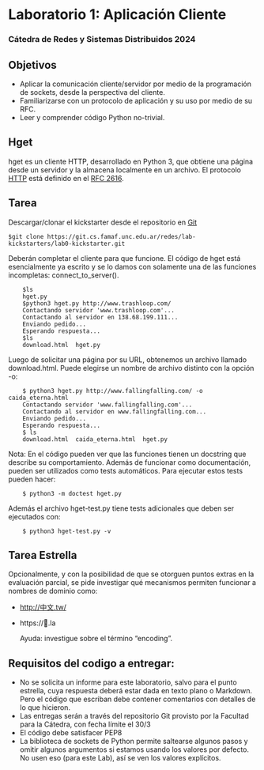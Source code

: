 # Laboratorio 1: Aplicación Cliente
### Cátedra de Redes y Sistemas Distribuidos 2024


## Objetivos
- Aplicar la comunicación cliente/servidor por medio de la programación de sockets, desde la perspectiva del cliente.
- Familiarizarse con un protocolo de aplicación y su uso por medio de su RFC.
- Leer y comprender código Python no-trivial.


## Hget

hget es un cliente HTTP, desarrollado en Python 3, que obtiene una página desde un servidor y la almacena localmente en un archivo. El protocolo [HTTP](https://en.wikipedia.org/wiki/Hypertext_Transfer_Protocol) está definido en el [RFC 2616](https://tools.ietf.org/html/rfc2616).


## Tarea

Descargar/clonar el kickstarter desde el repositorio en [Git](https://git.cs.famaf.unc.edu.ar/redes/lab-kickstarters/lab0-kickstarter)
```
$git clone https://git.cs.famaf.unc.edu.ar/redes/lab-kickstarters/lab0-kickstarter.git
```
Deberán completar el cliente para que funcione. El código de hget está esencialmente ya escrito y se lo damos con solamente una de las funciones incompletas: connect_to_server().

```
    $ls
    hget.py
    $python3 hget.py http://www.trashloop.com/
    Contactando servidor 'www.trashloop.com'...
    Contactando al servidor en 138.68.199.111...
    Enviando pedido...
    Esperando respuesta...
    $ls
    download.html  hget.py
```
Luego de solicitar una página por su URL, obtenemos un archivo llamado download.html. Puede elegirse un nombre de archivo distinto con la opción -o:

```
    $ python3 hget.py http://www.fallingfalling.com/ -o caida_eterna.html
    Contactando servidor 'www.fallingfalling.com'...
    Contactando al servidor en www.fallingfalling.com...
    Enviando pedido...
    Esperando respuesta...
    $ ls
    download.html  caida_eterna.html  hget.py
```

Nota: En el código pueden ver que las funciones tienen un docstring que describe su comportamiento. Además de funcionar como documentación, pueden ser utilizados como tests automáticos. Para ejecutar estos tests pueden hacer: 
```
    $ python3 -m doctest hget.py  
```
Además el archivo hget-test.py tiene tests adicionales que deben ser ejecutados con:
```
    $ python3 hget-test.py -v
```

## Tarea Estrella

Opcionalmente, y con la posibilidad de que se otorguen puntos extras en la evaluación parcial, se pide investigar qué mecanismos permiten funcionar a nombres de dominio como:
- http://中文.tw/
- https://💩.la

    Ayuda: investigue sobre el término “encoding”.

## Requisitos del codigo a entregar:
- No se solicita un informe para este laboratorio, salvo para el punto estrella, cuya respuesta deberá estar dada en texto plano o Markdown. Pero el código que escriban debe contener comentarios con detalles de lo que hicieron. 
- Las entregas serán a través del repositorio Git provisto por la Facultad para la Cátedra, con fecha límite el 30/3
- El código debe satisfacer PEP8
- La biblioteca de sockets de Python permite saltearse algunos pasos y omitir algunos argumentos si estamos usando los valores por defecto. No usen eso (para este Lab), así se ven los valores explícitos.